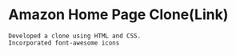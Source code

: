 #	Amazon Home Page Clone(Link)

	Developed a clone using HTML and CSS.
	Incorporated font-awesome icons
